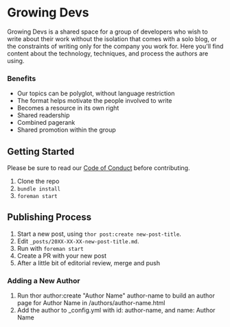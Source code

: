 # Growing Devs #

Growing Devs is a shared space for a group of developers who wish to write
about their work without the isolation that comes with a solo blog, or the
constraints of writing only for the company you work for. Here you'll find
content about the technology, techniques, and process the authors are using.

### Benefits ###

* Our topics can be polyglot, without language restriction
* The format helps motivate the people involved to write
* Becomes a resource in its own right
* Shared readership
* Combined pagerank
* Shared promotion within the group

## Getting Started ##

Please be sure to read our [Code of Conduct](https://github.com/growingdevs/growingdevs.github.io/blob/master/CODE_OF_CONDUCT.md) before contributing.

1. Clone the repo
2. `bundle install`
3. `foreman start`

## Publishing Process ##

1. Start a new post, using `thor post:create new-post-title`.
2. Edit `_posts/20XX-XX-XX-new-post-title.md`.
3. Run with `foreman start`
4. Create a PR with your new post
5. After a little bit of editorial review, merge and push

### Adding a New Author ###

1. Run thor author:create "Author Name" author-name to build an author page for Author Name in /authors/author-name.html
2. Add the author to _config.yml with id: author-name, and name: Author Name
